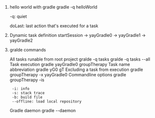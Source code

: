 1. hello world with gradle
    gradle -q helloWorld

    -q: quiet

    doLast: last action that's executed for a task


2. Dynamic task definition
    startSession -> yayGradle0  -> yayGradle1  -> yayGradle2

3. gralde commands

    All tasks runable from root project
        gralde -q tasks
        gralde -q tasks --all
    Task execution
        gradle yayGradle0 groupTherapy
    Task name abbreviation
        gradle yG0 gT
    Excluding a task from execution
        gradle groupTherapy -x yayGradle0
    Commandline options
        gradle groupTherapy -is

        -i: info
        -s: stack trace
        -b: build file
        --offline: load local repository
    Gradle daemon
        gradle --daemon